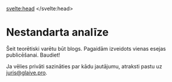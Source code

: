 <svelte:head>
	<title>Nestandarta analīze</title>
	<meta name="description" content="Šeit mēs runāsim par bezgalīgi maziem un bezgalīgi lieliem lielumiem. Kā pie īstiem vīriem. Kā Leibnics nevis Veierštrāss.">
</svelte:head>

# Nestandarta analīze

Šeit teorētiski varētu būt blogs. Pagaidām izveidots vienas esejas
publicēšanai. Baudiet!

Ja vēlies privāti sazināties par kādu jautājumu, atraksti pastu uz
[juris@glaive.pro](mailto:juris@glaive.pro).
